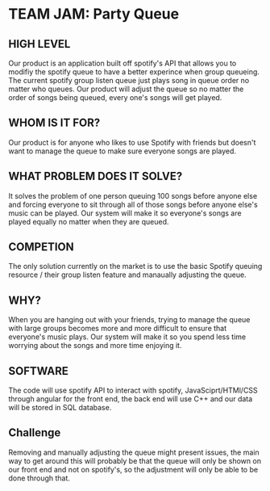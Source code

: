 # TEAM JAM: Party Queue
## HIGH LEVEL
Our product is an application built off spotify's API that allows you to modifiy the spotify queue to have a
better experince when group queueing. The current spotify group listen queue just plays song in queue order no matter
who queues. Our product will adjust the queue so no matter the order of songs being queued, every one's songs will get played.

## WHOM IS IT FOR?
Our product is for anyone who likes to use Spotify with friends but doesn't want to manage
the queue to make sure everyone songs are played.

## WHAT PROBLEM DOES IT SOLVE?
It solves the problem of one person queuing 100 songs before anyone else and forcing everyone to
sit through all of those songs before anyone else's music can be played. Our system will make it so 
everyone's songs are played equally no matter when they are queued.

## COMPETION
The only solution currently on the market is to use the basic Spotify queuing resource / their group listen feature and manaually 
adjusting the queue.

## WHY?
When you are hanging out with your friends, trying to manage the queue with large groups
becomes more and more difficult to ensure that everyone's music plays. Our system will make it
so you spend less time worrying about the songs and more time enjoying it.


## SOFTWARE
The code will use spotify API to interact with spotify, JavaSciprt/HTMl/CSS through angular 
for the front end, the back end will use C++ and our data will be stored in SQL database.

## Challenge
Removing and manually adjusting the queue might present issues, the main way to get around this
will probably be that the queue will only be shown on our front end and not on spotify's, so the adjustment
will only be able to be done through that.
